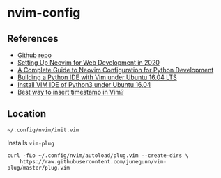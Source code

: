 # nvim-config

## References

* [Github repo](https://github.com/lsdr/nvim/blob/master/init.vim)
* [Setting Up Neovim for Web Development in 2020](https://betterprogramming.pub/setting-up-neovim-for-web-development-in-2020-d800de3efacd)
* [A Complete Guide to Neovim Configuration for Python Development](https://jdhao.github.io/2018/12/24/centos_nvim_install_use_guide_en/)
* [Building a Python IDE with Vim under Ubuntu 16.04
  LTS](https://www.programmersought.com/article/76751324610/)
* [Install VIM IDE of Python3 under Ubuntu
  16.04](https://www.programmersought.com/article/85516757234/)
* [Best way to insert timestamp in Vim?](https://stackoverflow.com/questions/56052/best-way-to-insert-timestamp-in-vim)

## Location

```
~/.config/nvim/init.vim
```

Installs `vim-plug`

```
curl -fLo ~/.config/nvim/autoload/plug.vim --create-dirs \
    https://raw.githubusercontent.com/junegunn/vim-plug/master/plug.vim
```
